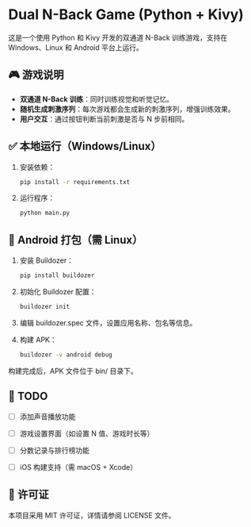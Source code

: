 # Dual N-Back Game (Python + Kivy)

这是一个使用 Python 和 Kivy 开发的双通道 N-Back 训练游戏，支持在 Windows、Linux 和 Android 平台上运行。

## 🎮 游戏说明

- **双通道 N-Back 训练**：同时训练视觉和听觉记忆。
- **随机生成刺激序列**：每次游戏都会生成新的刺激序列，增强训练效果。
- **用户交互**：通过按钮判断当前刺激是否与 N 步前相同。

## ✅ 本地运行（Windows/Linux）

1. 安装依赖：

   ```bash
   pip install -r requirements.txt

2. 运行程序：

   ```bash
   python main.py

## 📱 Android 打包（需 Linux）

1. 安装 Buildozer：

   ```bash
   pip install buildozer

2. 初始化 Buildozer 配置：

   ```bash
   buildozer init

3. 编辑 buildozer.spec 文件，设置应用名称、包名等信息。
   
4. 构建 APK：

   ```bash
   buildozer -v android debug
构建完成后，APK 文件位于 bin/ 目录下。

## 📌 TODO

- [ ] 添加声音播放功能
- [ ] 游戏设置界面（如设置 N 值、游戏时长等）
- [ ] 分数记录与排行榜功能
- [ ] iOS 构建支持（需 macOS + Xcode）


## 📄 许可证
本项目采用 MIT 许可证，详情请参阅 LICENSE 文件。